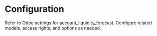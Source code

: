 # Configuration

Refer to Odoo settings for account_liquidity_forecast. Configure related models, access rights, and options as needed.
